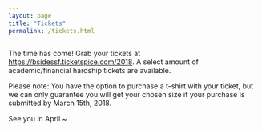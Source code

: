 ```yaml
---
layout: page
title: "Tickets"
permalink: /tickets.html
---
```


The time has come! Grab your tickets at <https://bsidessf.ticketspice.com/2018>. A select amount of academic/financial hardship tickets are available.

Please note: You have the option to purchase a t-shirt with your ticket, but we can only guarantee you will get your chosen size if your purchase is submitted by March 15th, 2018.

See you in April ~
